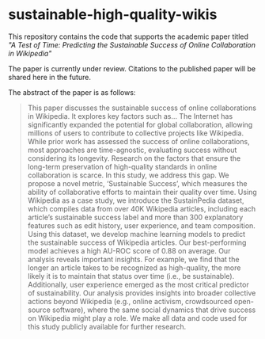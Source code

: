 # sustainable-high-quality-wikis

This repository contains the code that supports the academic paper titled *"A Test of Time: Predicting the Sustainable Success of Online Collaboration in Wikipedia"*

The paper is currently under review. Citations to the published paper will be shared here in the future.

The abstract of the paper is as follows:<br/>
> This paper discusses the sustainable success of online collaborations in Wikipedia. It explores key factors such as...
> The Internet has significantly expanded the potential for global collaboration, allowing millions of users to contribute to collective projects like Wikipedia. While prior work has assessed the success of online collaborations, most approaches are time-agnostic, evaluating success without considering its longevity.
Research on the factors that ensure the long-term preservation of high-quality standards in online collaboration is scarce.
In this study, we address this gap. We propose a novel metric, ‘Sustainable Success’, which measures the ability of collaborative efforts to maintain their quality over time.
Using Wikipedia as a case study, we introduce the SustainPedia dataset, which compiles data from over 40K Wikipedia articles, including each article’s sustainable success label and more than 300 explanatory features such as edit history, user experience, and team composition.
Using this dataset, we develop machine learning models to predict the sustainable success of Wikipedia articles.
Our best-performing model achieves a high AU-ROC score of 0.88 on average. Our analysis reveals important insights. For example, we find that the longer an article takes to be recognized as high-quality, the more likely it is to maintain that status over time (i.e., be sustainable). Additionally, user experience emerged as the most critical predictor of sustainability. Our analysis provides insights into broader collective actions beyond Wikipedia (e.g., online activism, crowdsourced open-source software), where the same social dynamics that drive success on Wikipedia might play a role. We make all data and code used for this study publicly available for further research.
